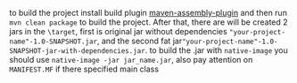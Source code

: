 to build the project install build plugin [maven-assembly-plugin](https://maven.apache.org/plugins/maven-assembly-plugin/usage.html#execution-building-an-assembly)
and then run `mvn clean package` to build the project.
After that, there are will be created 2 jars in the `\target`, 
first is original jar without dependencies `"your-project-name"-1.0-SNAPSHOT.jar`, 
and the second fat jar`"your-project-name"-1.0-SNAPSHOT-jar-with-dependencies.jar`.
to build the .jar with `native-image` you should use `native-image -jar jar_name.jar`, also pay attention on `MANIFEST.MF` if there specified main class
